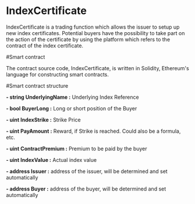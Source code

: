 # IndexCertificate

IndexCertificate is a trading function which allows the issuer to setup up new index certificates. Potential buyers have the possibility to take part on the action of the certificate by using the platform which refers to the contract of the index certificate. 

#Smart contract 

The contract source code, IndexCertificate, is written in Solidity, Ethereum's language for constructing smart contracts.

#Smart contract structure

**- string UnderlyingName :** Underlying Index Reference 

**- bool BuyerLong :**  Long or short position of the Buyer  

**- uint IndexStrike :**  Strike Price  

**- uint PayAmount :**  Reward, if Strike is reached. Could also be a formula, etc.  

**- uint ContractPremium :**  Premium to be paid by the buyer  

**- uint IndexValue :**  Actual index value   

**- address Issuer :**  address of the issuer, will be  determined and set automatically 

**- address Buyer :**  address of the buyer,  will be determined and set automatically 
